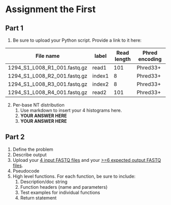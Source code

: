 # Assignment the First

## Part 1
1. Be sure to upload your Python script. Provide a link to it here:

| File name | label | Read length | Phred encoding |
|---|---|---|---|
| 1294_S1_L008_R1_001.fastq.gz | read1 | 101 | Phred33+ |
| 1294_S1_L008_R2_001.fastq.gz | index1 | 8 | Phred33+ |
| 1294_S1_L008_R3_001.fastq.gz | index2 | 8 | Phred33+ |
| 1294_S1_L008_R4_001.fastq.gz | read2 | 101 | Phred33+ |

2. Per-base NT distribution
    1. Use markdown to insert your 4 histograms here.
    2. **YOUR ANSWER HERE**
    3. **YOUR ANSWER HERE**
    
## Part 2
1. Define the problem
2. Describe output
3. Upload your [4 input FASTQ files](../TEST-input_FASTQ) and your [>=6 expected output FASTQ files](../TEST-output_FASTQ).
4. Pseudocode
5. High level functions. For each function, be sure to include:
    1. Description/doc string
    2. Function headers (name and parameters)
    3. Test examples for individual functions
    4. Return statement
